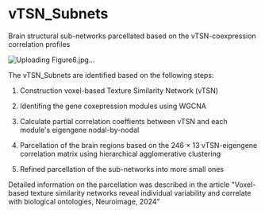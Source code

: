 # vTSN_Subnets
Brain structural sub-networks parcellated based on the vTSN-coexpression correlation profiles

![Uploading Figure6.jpg…]()

The vTSN_Subnets are identified based on the following steps:

1. Construction voxel-based Texture Similarity Network (vTSN)

2. Identifing the gene coxepression modules using WGCNA

3. Calculate partial correlation coeffients between vTSN and each module's eigengene nodal-by-nodal

4. Parcellation of the brain regions based on the 246 × 13 vTSN-eigengene correlation matrix using hierarchical agglomerative clustering

5. Refined parcellation of the sub-networks into more small ones

Detailed information on the parcellation was described in the article "Voxel-based texture similarity networks reveal individual variability and correlate with biological ontologies, Neuroimage, 2024"

